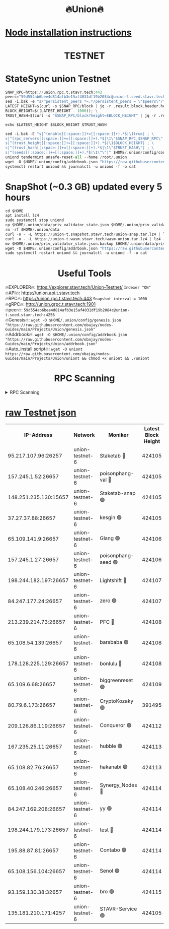 <h1 align="center"> 🔥Union🔥</h1>

[Node installation instructions](https://github.com/obajay/nodes-Guides/tree/main/Projects/Union)
=

<h1 align="center"> TESTNET</h1>

# StateSync union Testnet
```python
SNAP_RPC=https://union.rpc.t.stavr.tech:443
peers="59d554ab6bee4d814afb3e15af4031df19b2084c@union-t.seed.stavr.tech:4256"
sed -i.bak -e "s/^persistent_peers *=.*/persistent_peers = \"$peers\"/" $HOME/.union/config/config.toml
LATEST_HEIGHT=$(curl -s $SNAP_RPC/block | jq -r .result.block.header.height); \
BLOCK_HEIGHT=$((LATEST_HEIGHT - 1000)); \
TRUST_HASH=$(curl -s "$SNAP_RPC/block?height=$BLOCK_HEIGHT" | jq -r .result.block_id.hash)

echo $LATEST_HEIGHT $BLOCK_HEIGHT $TRUST_HASH

sed -i.bak -E "s|^(enable[[:space:]]+=[[:space:]]+).*$|\1true| ; \
s|^(rpc_servers[[:space:]]+=[[:space:]]+).*$|\1\"$SNAP_RPC,$SNAP_RPC\"| ; \
s|^(trust_height[[:space:]]+=[[:space:]]+).*$|\1$BLOCK_HEIGHT| ; \
s|^(trust_hash[[:space:]]+=[[:space:]]+).*$|\1\"$TRUST_HASH\"| ; \
s|^(seeds[[:space:]]+=[[:space:]]+).*$|\1\"\"|" $HOME/.union/config/config.toml
uniond tendermint unsafe-reset-all --home /root/.union
wget -O $HOME/.union/config/addrbook.json "https://raw.githubusercontent.com/obajay/nodes-Guides/main/Projects/Union/addrbook.json"
systemctl restart uniond && journalctl -u uniond -f -o cat
```
# SnapShot (~0.3 GB) updated every 5 hours
```python
cd $HOME
apt install lz4
sudo systemctl stop uniond
cp $HOME/.union/data/priv_validator_state.json $HOME/.union/priv_validator_state.json.backup
rm -rf $HOME/.union/data
curl -o - -L https://union-t.snapshot.stavr.tech/union-snap.tar.lz4 | lz4 -c -d - | tar -x -C $HOME/.union --strip-components 2
curl -o - -L https://union-t.wasm.stavr.tech/wasm-union.tar.lz4 | lz4 -c -d - | tar -x -C $HOME/.union --strip-components 2
mv $HOME/.union/priv_validator_state.json.backup $HOME/.union/data/priv_validator_state.json
wget -O $HOME/.union/config/addrbook.json "https://raw.githubusercontent.com/obajay/nodes-Guides/main/Projects/Union/addrbook.json"
sudo systemctl restart uniond && journalctl -u uniond -f -o cat
```
 <h1 align="center"> Useful Tools</h1>
 
🔥EXPLORER🔥: https://explorer.stavr.tech/Union-Testnet/        `Indexer "ON"` \
🔥API🔥:      https://union.api.t.stavr.tech \
🔥RPC🔥:      https://union.rpc.t.stavr.tech:443              `Snapshot-interval = 1000` \
🔥gRPC🔥:     http://union.grpc.t.stavr.tech:1901 \
🔥peer🔥:     `59d554ab6bee4d814afb3e15af4031df19b2084c@union-t.seed.stavr.tech:4256` \
🔥Genesis🔥:     `wget -O $HOME/.union/config/genesis.json "https://raw.githubusercontent.com/obajay/nodes-Guides/main/Projects/Union/genesis.json"` \
🔥Addrbook🔥: ```wget -O $HOME/.union/config/addrbook.json "https://raw.githubusercontent.com/obajay/nodes-Guides/main/Projects/Union/addrbook.json"``` \
🔥Auto_install script🔥:  `wget -O uniont https://raw.githubusercontent.com/obajay/nodes-Guides/main/Projects/Union/uniont && chmod +x uniont && ./uniont`

<h1 align="center"> RPC Scanning</h1>

<details>
<summary>RPC Scanning</summary>

<h2 align="center"> We scan nodes in real time every 4 hours. And we provide the final result of RPC endpoints.
We cannot influence the operation of these nodes in any way. </h2>


```python
If Voting Power is higher than 0 --> then the Node is a validator of the network and may be subject to attack and be a potential threat to the chain.
```
```python
We marked such validators with a red symbol
```

</details>

[raw Testnet json](https://rpc-check.uniont.stavr.tech/uniont/rpc-uniont-result.json)
=



<table><tr><th>IP-Address</th><th>Network</th><th>Moniker</th><th>Latest Block Height</th><th>Earliest Block Height</th><th>Catching Up</th><th>Tx Index</th><th>Voting Power</th><th>Scan Time</th></tr><tr><td>95.217.107.96:26257</td><td>union-testnet-6</td><td>Staketab 🔴</td><td>424105</td><td>1</td><td>False</td><td>on</td><td>1000002</td><td>2024-03-13T11:32:59.766901493UTC</td></tr><tr><td>157.245.1.52:26657</td><td>union-testnet-6</td><td>poisonphang-val 🔴</td><td>424105</td><td>1</td><td>False</td><td>on</td><td>1000000</td><td>2024-03-13T11:33:00.338228113UTC</td></tr><tr><td>148.251.235.130:15657</td><td>union-testnet-6</td><td>Staketab-snap 🟢</td><td>424105</td><td>1</td><td>False</td><td>on</td><td>0</td><td>2024-03-13T11:33:00.882224360UTC</td></tr><tr><td>37.27.37.88:26657</td><td>union-testnet-6</td><td>kesgin 🟢</td><td>424105</td><td>1</td><td>False</td><td>on</td><td>0</td><td>2024-03-13T11:33:01.207772633UTC</td></tr><tr><td>65.109.141.9:26657</td><td>union-testnet-6</td><td>Glang 🟢</td><td>424106</td><td>1</td><td>False</td><td>on</td><td>0</td><td>2024-03-13T11:33:05.631616543UTC</td></tr><tr><td>157.245.1.27:26657</td><td>union-testnet-6</td><td>poisonphang-seed 🟢</td><td>424106</td><td>1</td><td>False</td><td>on</td><td>0</td><td>2024-03-13T11:33:06.510973878UTC</td></tr><tr><td>198.244.182.197:26657</td><td>union-testnet-6</td><td>Lightshift 🔴</td><td>424107</td><td>1</td><td>False</td><td>on</td><td>1000000</td><td>2024-03-13T11:33:08.837893010UTC</td></tr><tr><td>84.247.177.24:26657</td><td>union-testnet-6</td><td>zero 🟢</td><td>424107</td><td>1</td><td>False</td><td>on</td><td>0</td><td>2024-03-13T11:33:13.343280422UTC</td></tr><tr><td>213.239.214.73:26657</td><td>union-testnet-6</td><td>PFC 🔴</td><td>424108</td><td>1</td><td>False</td><td>on</td><td>1000001</td><td>2024-03-13T11:33:17.643742872UTC</td></tr><tr><td>65.108.54.139:26657</td><td>union-testnet-6</td><td>barsbaba 🟢</td><td>424108</td><td>1</td><td>False</td><td>on</td><td>0</td><td>2024-03-13T11:33:17.974590842UTC</td></tr><tr><td>178.128.225.129:26657</td><td>union-testnet-6</td><td>bonlulu 🔴</td><td>424108</td><td>1</td><td>False</td><td>on</td><td>1000000</td><td>2024-03-13T11:33:18.634232517UTC</td></tr><tr><td>65.109.6.68:26657</td><td>union-testnet-6</td><td>biggreenreset 🟢</td><td>424109</td><td>1</td><td>False</td><td>on</td><td>0</td><td>2024-03-13T11:33:20.976396802UTC</td></tr><tr><td>80.79.6.173:26657</td><td>union-testnet-6</td><td>CryptoKozaky 🟢</td><td>391495</td><td>1</td><td>False</td><td>on</td><td>0</td><td>2024-03-13T11:33:23.352200924UTC</td></tr><tr><td>209.126.86.119:26657</td><td>union-testnet-6</td><td>Conqueror 🟢</td><td>424112</td><td>1</td><td>False</td><td>on</td><td>0</td><td>2024-03-13T11:33:42.385617614UTC</td></tr><tr><td>167.235.25.11:26657</td><td>union-testnet-6</td><td>hubble 🟢</td><td>424113</td><td>1</td><td>False</td><td>on</td><td>0</td><td>2024-03-13T11:33:48.751923476UTC</td></tr><tr><td>65.108.82.76:26657</td><td>union-testnet-6</td><td>hakanabi 🟢</td><td>424113</td><td>1</td><td>False</td><td>on</td><td>0</td><td>2024-03-13T11:33:49.096852025UTC</td></tr><tr><td>65.108.40.246:26657</td><td>union-testnet-6</td><td>Synergy_Nodes 🔴</td><td>424114</td><td>1</td><td>False</td><td>on</td><td>1000001</td><td>2024-03-13T11:33:53.450899878UTC</td></tr><tr><td>84.247.169.208:26657</td><td>union-testnet-6</td><td>yy 🟢</td><td>424114</td><td>1</td><td>False</td><td>on</td><td>0</td><td>2024-03-13T11:33:53.723806422UTC</td></tr><tr><td>198.244.179.173:26657</td><td>union-testnet-6</td><td>test 🔴</td><td>424114</td><td>1</td><td>False</td><td>on</td><td>1000001</td><td>2024-03-13T11:33:56.060625574UTC</td></tr><tr><td>195.88.87.81:26657</td><td>union-testnet-6</td><td>Contabo 🟢</td><td>424114</td><td>1</td><td>False</td><td>on</td><td>0</td><td>2024-03-13T11:33:56.379297411UTC</td></tr><tr><td>65.108.156.104:26657</td><td>union-testnet-6</td><td>Senol 🟢</td><td>424114</td><td>1</td><td>False</td><td>on</td><td>0</td><td>2024-03-13T11:33:56.694236471UTC</td></tr><tr><td>93.159.130.38:32657</td><td>union-testnet-6</td><td>bro 🟢</td><td>424115</td><td>1</td><td>False</td><td>on</td><td>0</td><td>2024-03-13T11:33:56.973638091UTC</td></tr><tr><td>135.181.210.171:4257</td><td>union-testnet-6</td><td>STAVR-Service 🟢</td><td>424105</td><td>421001</td><td>False</td><td>on</td><td>0</td><td>2024-03-13T11:33:00.643656670UTC</td></tr></table>

